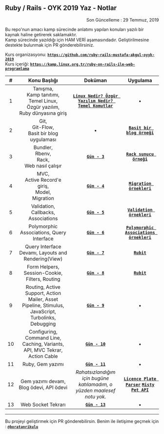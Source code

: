 ## Ruby / Rails - OYK 2019 Yaz - Notlar

<p align="right"> 
	Son Güncelleme : 29 Temmuz, 2019
</p>

Bu repo'nun amacı kamp sürecinde anlatımı yapılan konuları yazılı bir kaynak haline getirerek saklamaktır.  
Kamp sürecinde yazıldığı için HAM VERİ aşamasındadır. Geliştirilmesine destekte bulunmak için PR gönderebilirsiniz.

Kurs organizasyonu: [**`https://github.com/ruby-rails-mustafa-akgul-oyyk-2019`**](https://github.com/ruby-rails-mustafa-akgul-oyyk-2019)  
Kurs içeriği: [**`https://kamp.linux.org.tr/ruby-on-rails-ile-web-programlama`**](https://kamp.linux.org.tr/2019/yaz/kurslar/ruby-on-rails-ile-web-programlama/)

| # | Konu Başlığı | Doküman | Uygulama |
|:-:|:------------:|:-------:|:--------:|
| 1 | Tanışma,<br> Kamp tanıtımı,<br> Temel Linux,<br> Özgür yazılım,<br> Ruby dünyasına giriş | [**`Linux Nedir? Özgür Yazılım Nedir? Temel Komutlar`**](https://gnulinux.pausiber.xyz/) | &bull; |
| 2 | Git,<br> Git-Flow,<br> Basit bir blog uygulaması | &bull; | [**`Basit bir blog örneği`**](https://github.com/ruby-rails-mustafa-akgul-oyyk-2019/getting-started) |
| 3 | Bundler,<br> Rbenv,<br> Rack,<br> Web nasıl çalışır | [**`Gün - 3`**](_data/gun_3.md) | [**`Rack sunucu örneği`**](https://github.com/ruby-rails-mustafa-akgul-oyyk-2019/rack-example) |
| 4 | MVC,<br> Active Record'e giriş,<br> Model,<br> Migration | [**`Gün - 4`**](_data/gun_4.md) | [**`Migration örnekleri`**](https://github.com/ruby-rails-mustafa-akgul-oyyk-2019/migration-example) |
| 5 | Validation,<br> Callbacks,<br> Associations| [**`Gün - 5`**](_data/gun_5.md) | [**`Validation örnekleri`**](https://github.com/ruby-rails-mustafa-akgul-oyyk-2019/validation-example) |
| 6 | Polymorphic Associations, Query Interface | [**`Gün - 6`**](_data/gun_6.md) | [**`Polymorphic Associations örnekleri`**](https://github.com/ruby-rails-mustafa-akgul-oyyk-2019/polymorphics-example) |
| 7 | Query Interface Devamı, Layouts and Rendering(View) | [**`Gün - 7`**](_data/gun_7.md) | [**`Rubit`**](https://github.com/ruby-rails-mustafa-akgul-oyyk-2019/rubit) |
| 8 | Form Helpers, Session-Cookie, Filters, Routing | [**`Gün - 8`**](_data/gun_8.md) | [**`Rubit`**](https://github.com/ruby-rails-mustafa-akgul-oyyk-2019/rubit) |
| 9 | Routing, Active Support, Action Mailer, Asset Pipeline, Stimulus, JavaScript, Turbolinks, Debugging | [**`Gün - 9`**](_data/gun_9.md) | &bull; |
| 10 | Configuring, Command Line, Caching, Variants, API, MVC Tekrar, Action Cable | [**`Gün - 10`**](_data/gun_10.md) | &bull; |
| 11 | Ruby, Gem yazımı | [**`Gün - 11`**](_data/gun_11.md) | &bull; |
| 12 | Gem yazımı devam, Blog ödevi, API ödevi | *Rahatsızlandığım için bugüne katılamadım, o yüzden maalesef notu yok.* | [**`Licence Plate Parser`**](https://github.com/enderahmetyurt/license_plate_parser) [**`Misty`**](https://github.com/ruby-rails-mustafa-akgul-oyyk-2019/misty) [**`Pet API`**]() |
| 13 | Web Socket Tekrarı | [**`Gün - 13`**](_data/gun_13.md) | &bull; |

---

Bu projeyi geliştirmek için PR gönderebilirsin. Benim ile iletişime geçmek için : [**`@boratanrikulu`**](https://t.me/boratanrikulu)
